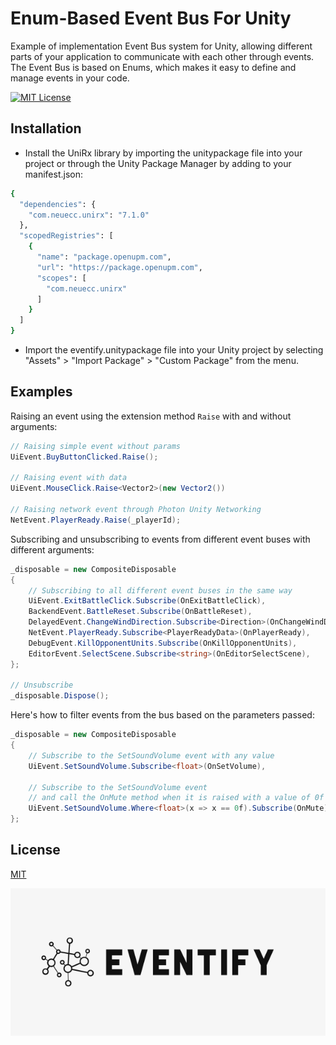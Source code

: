 
# Enum-Based Event Bus For Unity

Example of implementation Event Bus system for Unity, allowing different parts of your application to communicate with each other through events. The Event Bus is based on Enums, which makes it easy to define and manage events in your code.


[![MIT License](https://img.shields.io/badge/License-MIT-green.svg)](https://choosealicense.com/licenses/mit/)


## Installation

- Install the UniRx library by importing the unitypackage file into your project or through the Unity Package Manager by adding to your manifest.json:

```bash
{
  "dependencies": {
    "com.neuecc.unirx": "7.1.0"
  },
  "scopedRegistries": [
    {
      "name": "package.openupm.com",
      "url": "https://package.openupm.com",
      "scopes": [
        "com.neuecc.unirx"
      ]
    }
  ]
}

```

- Import the eventify.unitypackage file into your Unity project by selecting "Assets" > "Import Package" > "Custom Package" from the menu.

## Examples

Raising an event using the extension method ```Raise``` with and without arguments:
```cs
// Raising simple event without params
UiEvent.BuyButtonClicked.Raise();

// Raising event with data
UiEvent.MouseClick.Raise<Vector2>(new Vector2())

// Raising network event through Photon Unity Networking
NetEvent.PlayerReady.Raise(_playerId);
```

Subscribing and unsubscribing to events from different event buses with different arguments:

```cs
_disposable = new CompositeDisposable
{
    // Subscribing to all different event buses in the same way
    UiEvent.ExitBattleClick.Subscribe(OnExitBattleClick),   
    BackendEvent.BattleReset.Subscribe(OnBattleReset),
    DelayedEvent.ChangeWindDirection.Subscribe<Direction>(OnChangeWindDirection),
    NetEvent.PlayerReady.Subscribe<PlayerReadyData>(OnPlayerReady),
    DebugEvent.KillOpponentUnits.Subscribe(OnKillOpponentUnits),
    EditorEvent.SelectScene.Subscribe<string>(OnEditorSelectScene),
};

// Unsubscribe
_disposable.Dispose();
```


Here's how to filter events from the bus based on the parameters passed:
```cs
_disposable = new CompositeDisposable
{
    // Subscribe to the SetSoundVolume event with any value
    UiEvent.SetSoundVolume.Subscribe<float>(OnSetVolume),

    // Subscribe to the SetSoundVolume event
    // and call the OnMute method when it is raised with a value of 0f
    UiEvent.SetSoundVolume.Where<float>(x => x == 0f).Subscribe(OnMute),
};
```

## License

[MIT](https://choosealicense.com/licenses/mit/)


![Logo](https://github.com/dmitry-ivashenko/eventify/blob/main/evetify.png?raw=true)

